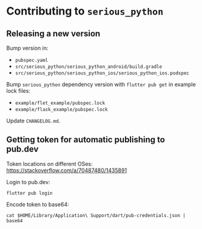 # Contributing to `serious_python`

## Releasing a new version

Bump version in:

* `pubspec.yaml`
* `src/serious_python/serious_python_android/build.gradle`
* `src/serious_python/serious_python_ios/serious_python_ios.podspec`

Bump `serious_python` dependency version with `flutter pub get` in example lock files:

* `example/flet_example/pubspec.lock`
* `example/flask_example/pubspec.lock`

Update `CHANGELOG.md`.

## Getting token for automatic publishing to pub.dev

Token locations on different OSes: https://stackoverflow.com/a/70487480/1435891

Login to pub.dev:

```
flutter pub login
```

Encode token to base64:

```
cat $HOME/Library/Application\ Support/dart/pub-credentials.json | base64
```